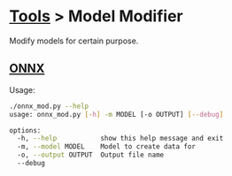 # [Tools](/tools) > Model Modifier

Modify models for certain purpose.

## [ONNX](./onnx_mod.py)
Usage:
```bash
./onnx_mod.py --help
usage: onnx_mod.py [-h] -m MODEL [-o OUTPUT] [--debug]

options:
  -h, --help           show this help message and exit
  -m, --model MODEL    Model to create data for
  -o, --output OUTPUT  Output file name
  --debug
```